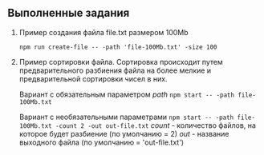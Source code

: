 ## Выполненные задания
1. Пример создания файла file.txt размером 100Mb

    ```npm run create-file -- -path 'file-100Mb.txt' -size 100```

2. Пример сортировки файла.
Сортировка происходит путем предварительного разбиения файла на более мелкие и предварительной сортировки чисел в них.

    Вариант с обязательным параметром *path*
    ```npm start -- -path file-100Mb.txt```

    Вариант с необязательными параметрами
    ```npm start -- -path file-100Mb.txt -count 2 -out out-file.txt```
    *count* - количество файлов, на которое будет разбиение (по умолчанию = 2)
    *out* - название выходного файла (по умолчанию = 'out-file.txt')